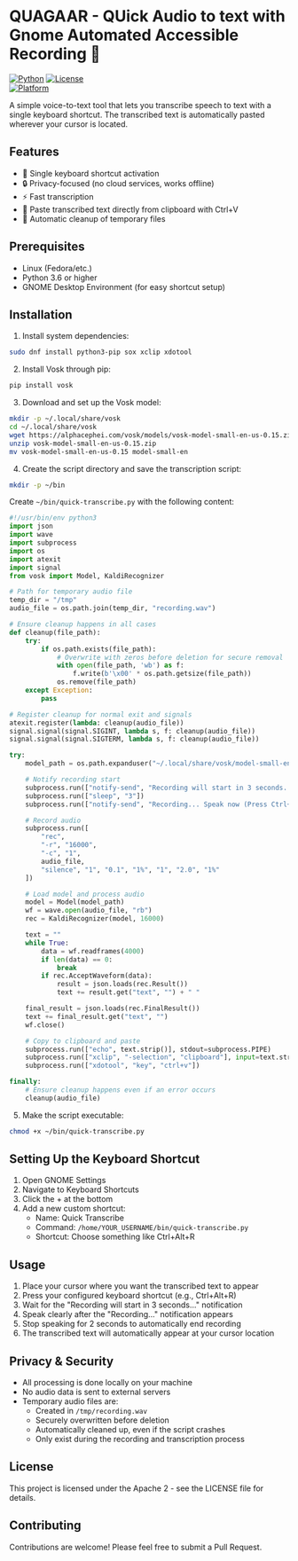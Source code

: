 # QUAGAAR - QUick Audio to text with Gnome Automated Accessible Recording 🎤

[![Python](https://img.shields.io/badge/Python-3.6%2B-blue)](https://www.python.org/)
[![License](https://img.shields.io/badge/License-Apache_2.0-green.svg)](https://opensource.org/licenses/Apache-2.0)  
[![Platform](https://img.shields.io/badge/Platform-Linux-lightgrey)](https://www.linux.org/)

A simple voice-to-text tool that lets you transcribe speech to text with a single keyboard shortcut. The transcribed text is automatically pasted wherever your cursor is located.

## Features

- 🎯 Single keyboard shortcut activation
- 🔒 Privacy-focused (no cloud services, works offline)
- ⚡ Fast transcription
- 📝 Paste transcribed text directly from clipboard with Ctrl+V
- 🧹 Automatic cleanup of temporary files

## Prerequisites

- Linux (Fedora/etc.)
- Python 3.6 or higher
- GNOME Desktop Environment (for easy shortcut setup)

## Installation

1. Install system dependencies:
```bash
sudo dnf install python3-pip sox xclip xdotool
```

2. Install Vosk through pip:
```bash
pip install vosk
```

3. Download and set up the Vosk model:
```bash
mkdir -p ~/.local/share/vosk
cd ~/.local/share/vosk
wget https://alphacephei.com/vosk/models/vosk-model-small-en-us-0.15.zip
unzip vosk-model-small-en-us-0.15.zip
mv vosk-model-small-en-us-0.15 model-small-en
```

4. Create the script directory and save the transcription script:
```bash
mkdir -p ~/bin
```

Create `~/bin/quick-transcribe.py` with the following content:

```python
#!/usr/bin/env python3
import json
import wave
import subprocess
import os
import atexit
import signal
from vosk import Model, KaldiRecognizer

# Path for temporary audio file
temp_dir = "/tmp"
audio_file = os.path.join(temp_dir, "recording.wav")

# Ensure cleanup happens in all cases
def cleanup(file_path):
    try:
        if os.path.exists(file_path):
            # Overwrite with zeros before deletion for secure removal
            with open(file_path, 'wb') as f:
                f.write(b'\x00' * os.path.getsize(file_path))
            os.remove(file_path)
    except Exception:
        pass

# Register cleanup for normal exit and signals
atexit.register(lambda: cleanup(audio_file))
signal.signal(signal.SIGINT, lambda s, f: cleanup(audio_file))
signal.signal(signal.SIGTERM, lambda s, f: cleanup(audio_file))

try:
    model_path = os.path.expanduser("~/.local/share/vosk/model-small-en")

    # Notify recording start
    subprocess.run(["notify-send", "Recording will start in 3 seconds..."])
    subprocess.run(["sleep", "3"])
    subprocess.run(["notify-send", "Recording... Speak now (Press Ctrl+C to stop)"])

    # Record audio
    subprocess.run([
        "rec",
        "-r", "16000",
        "-c", "1",
        audio_file,
        "silence", "1", "0.1", "1%", "1", "2.0", "1%"
    ])

    # Load model and process audio
    model = Model(model_path)
    wf = wave.open(audio_file, "rb")
    rec = KaldiRecognizer(model, 16000)

    text = ""
    while True:
        data = wf.readframes(4000)
        if len(data) == 0:
            break
        if rec.AcceptWaveform(data):
            result = json.loads(rec.Result())
            text += result.get("text", "") + " "

    final_result = json.loads(rec.FinalResult())
    text += final_result.get("text", "")
    wf.close()

    # Copy to clipboard and paste
    subprocess.run(["echo", text.strip()], stdout=subprocess.PIPE)
    subprocess.run(["xclip", "-selection", "clipboard"], input=text.strip().encode())
    subprocess.run(["xdotool", "key", "ctrl+v"])

finally:
    # Ensure cleanup happens even if an error occurs
    cleanup(audio_file)
```

5. Make the script executable:
```bash
chmod +x ~/bin/quick-transcribe.py
```

## Setting Up the Keyboard Shortcut

1. Open GNOME Settings
2. Navigate to Keyboard Shortcuts
3. Click the + at the bottom
4. Add a new custom shortcut:
   - Name: Quick Transcribe
   - Command: `/home/YOUR_USERNAME/bin/quick-transcribe.py`
   - Shortcut: Choose something like Ctrl+Alt+R

## Usage

1. Place your cursor where you want the transcribed text to appear
2. Press your configured keyboard shortcut (e.g., Ctrl+Alt+R)
3. Wait for the "Recording will start in 3 seconds..." notification
4. Speak clearly after the "Recording..." notification appears
5. Stop speaking for 2 seconds to automatically end recording
6. The transcribed text will automatically appear at your cursor location

## Privacy & Security

- All processing is done locally on your machine
- No audio data is sent to external servers
- Temporary audio files are:
  - Created in `/tmp/recording.wav`
  - Securely overwritten before deletion
  - Automatically cleaned up, even if the script crashes
  - Only exist during the recording and transcription process

## License

This project is licensed under the Apache 2 - see the LICENSE file for details.

## Contributing

Contributions are welcome! Please feel free to submit a Pull Request.
